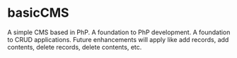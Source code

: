 # basicCMS
A simple CMS based in PhP.  A foundation to PhP development.
A foundation to CRUD applications.
Future enhancements will apply like add records, add contents, delete records, delete contents, etc.
